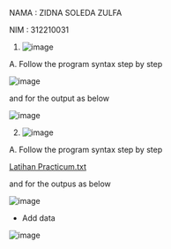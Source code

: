 NAMA    :   ZIDNA SOLEDA ZULFA

NIM     :   312210031



1. ![image](https://user-images.githubusercontent.com/115474076/204167551-5b120484-d334-40c7-b10a-c0ea88c65c53.png)

A. Follow the program syntax step by step

![image](https://user-images.githubusercontent.com/115474076/204167661-22f58589-314b-4e64-a6ca-80192e848888.png)

and for the output as below


![image](https://user-images.githubusercontent.com/115474076/204167700-a4d21a64-af53-410b-bbc0-17abdbb61670.png)


2. ![image](https://user-images.githubusercontent.com/115474076/204167720-c256b65e-0b48-41db-a3e5-23f3bd621954.png)


A. Follow the program syntax step by step

[Latihan Practicum.txt](https://github.com/Zidna090702/Practicum5/files/10099529/Latihan.Practicum.txt)

and for the outpus as below

![image](https://user-images.githubusercontent.com/115474076/204167881-d252ceb5-7548-4659-8e67-286572b15598.png)

- Add data

![image](https://user-images.githubusercontent.com/115474076/204167970-988005ee-d551-43ae-ad7d-e22945fabdae.png)
